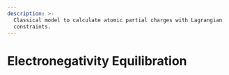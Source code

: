 ```yaml
---
description: >-
  Classical model to calculate atomic partial charges with Lagrangian
  constraints.
---
```


# Electronegativity Equilibration

